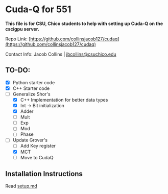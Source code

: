 # Cuda-Q for 551

**This file is for CSU, Chico students to help with setting up Cuda-Q on the cscigpu server.**

Repo Link: [https://github.com/collinsjacob127/cudaq](https://github.com/collinsjacob127/cudaq)

Contact Info: Jacob Collins | jbcollins@csuchico.edu

## TO-DO:

- [x] Python starter code
- [x] C++ Starter code
- [ ] Generalize Shor's
    - [x] C++ Implementation for better data types
    - [x] Int -> Bit initialization
    - [x] Adder
    - [ ] Mult
    - [ ] Exp
    - [ ] Mod
    - [ ] Phase
- [ ] Update Grover's
    - [ ]  Add Key register
    - [x]  MCT
    - [ ]  Move to CudaQ

## Installation Instructions

Read [setup.md](setup.md)
